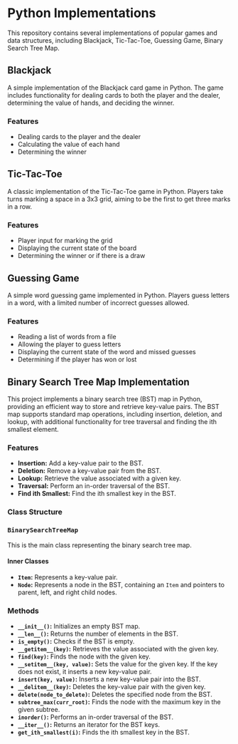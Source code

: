 # Python Implementations

This repository contains several implementations of popular games and data structures, including Blackjack, Tic-Tac-Toe, Guessing Game, Binary Search Tree Map.

## Blackjack

A simple implementation of the Blackjack card game in Python. The game includes functionality for dealing cards to both the player and the dealer, determining the value of hands, and deciding the winner.

### Features
- Dealing cards to the player and the dealer
- Calculating the value of each hand
- Determining the winner

## Tic-Tac-Toe

A classic implementation of the Tic-Tac-Toe game in Python. Players take turns marking a space in a 3x3 grid, aiming to be the first to get three marks in a row.

### Features
- Player input for marking the grid
- Displaying the current state of the board
- Determining the winner or if there is a draw


## Guessing Game

A simple word guessing game implemented in Python. Players guess letters in a word, with a limited number of incorrect guesses allowed.

### Features
- Reading a list of words from a file
- Allowing the player to guess letters
- Displaying the current state of the word and missed guesses
- Determining if the player has won or lost

## Binary Search Tree Map Implementation

This project implements a binary search tree (BST) map in Python, providing an efficient way to store and retrieve key-value pairs. The BST map supports standard map operations, including insertion, deletion, and lookup, with additional functionality for tree traversal and finding the ith smallest element.

### Features

- **Insertion:** Add a key-value pair to the BST.
- **Deletion:** Remove a key-value pair from the BST.
- **Lookup:** Retrieve the value associated with a given key.
- **Traversal:** Perform an in-order traversal of the BST.
- **Find ith Smallest:** Find the ith smallest key in the BST.

### Class Structure

### `BinarySearchTreeMap`
This is the main class representing the binary search tree map.

#### Inner Classes
- **`Item`:** Represents a key-value pair.
- **`Node`:** Represents a node in the BST, containing an `Item` and pointers to parent, left, and right child nodes.

### Methods

- **`__init__()`:** Initializes an empty BST map.
- **`__len__()`:** Returns the number of elements in the BST.
- **`is_empty()`:** Checks if the BST is empty.
- **`__getitem__(key)`:** Retrieves the value associated with the given key.
- **`find(key)`:** Finds the node with the given key.
- **`__setitem__(key, value)`:** Sets the value for the given key. If the key does not exist, it inserts a new key-value pair.
- **`insert(key, value)`:** Inserts a new key-value pair into the BST.
- **`__delitem__(key)`:** Deletes the key-value pair with the given key.
- **`delete(node_to_delete)`:** Deletes the specified node from the BST.
- **`subtree_max(curr_root)`:** Finds the node with the maximum key in the given subtree.
- **`inorder()`:** Performs an in-order traversal of the BST.
- **`__iter__()`:** Returns an iterator for the BST keys.
- **`get_ith_smallest(i)`:** Finds the ith smallest key in the BST.
